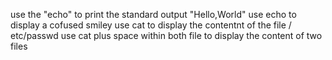 use the "echo" to print the standard output "Hello,World"
use echo to display a cofused smiley
use cat to display the contentnt of the file / etc/passwd
use cat plus space within both file to display the content of two files
